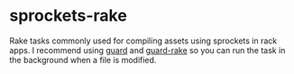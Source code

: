 sprockets-rake
==============

Rake tasks commonly used for compiling assets using sprockets in rack apps. I recommend using [guard](https://github.com/guard/guard) and [guard-rake](https://github.com/rubyist/guard-rake) so you can run the task in the background when a file is modified.